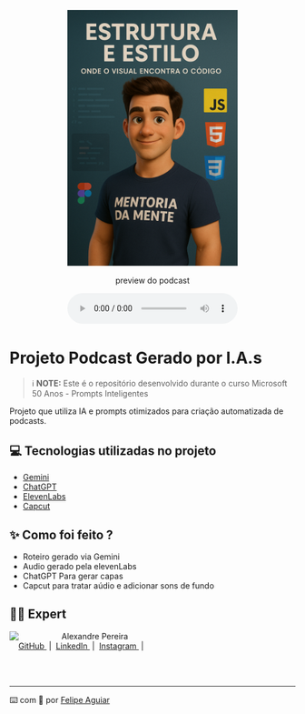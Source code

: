 <p align="center">
<img 
    src="./assets/ChatGPT Image 17 de jun. de 2025, 12_20_33.png"
    width="300"
/>
</p>

<p align="center">
    preview do podcast
</p>

<div align="center">
    <audio src="output/podcast_editado.MP3" controls title="Podcast editado"></audio>
</div>

# Projeto Podcast Gerado por I.A.s


 > ℹ️ **NOTE:** Este é o repositório desenvolvido durante o curso Microsoft 50 Anos - Prompts Inteligentes

Projeto que utiliza IA e prompts otimizados para criação automatizada de podcasts.

## 💻 Tecnologias utilizadas no projeto

- [Gemini](https://gemini.google.com/) 
- [ChatGPT](https://chatgpt.com/)
- [ElevenLabs](https://beta.elevenlabs.io/)
- [Capcut](https://www.capcut.com/pt-br/)

## ✨ Como foi feito ?

- Roteiro gerado via Gemini
- Audio gerado pela elevenLabs
- ChatGPT Para gerar capas
- Capcut para tratar aúdio e adicionar sons de fundo

## 👨‍💻 Expert

<p>
    <img 
      align=left 
      margin=10 
      width=80 
      src="https://avatars.githubusercontent.com/u/199002986?v=4"
    />
    <p>&nbsp&nbsp&nbspAlexandre Pereira<br>
    &nbsp&nbsp&nbsp
    <a 
        href="https://github.com/KdK085">
        GitHub
    </a>
    &nbsp;|&nbsp;
    <a 
        href="https://www.linkedin.com/in/alexandre-pereira-656a3a275/">
        LinkedIn
    </a>
    &nbsp;|&nbsp;
    <a 
        href="https://www.instagram.com/xande.pereira085/">
        Instagram
    </a>
    &nbsp;|&nbsp;</p>
</p>
<br/><br/>
<p>

---

⌨️ com 💜 por [Felipe Aguiar](https://github.com/felipeAguiarCode)
